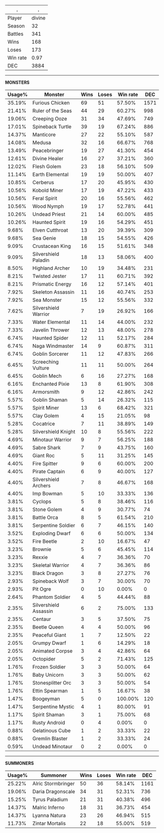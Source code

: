 .|.
|-|-
Player|divine
Season|32
Battles|341
Wins|168
Loses|173
Win rate|0.97
DEC|3884

---
**MONSTERS**

Usage%|Monster|Wins|Loses|Win rate|DEC|
-|-|-|-|-|-|
35.19%|Furious Chicken|69|51|57.50%|1571|
21.41%|Ruler of the Seas|44|29|60.27%|998|
19.06%|Creeping Ooze|31|34|47.69%|749|
17.01%|Spineback Turtle|39|19|67.24%|886|
14.37%|Manticore|27|22|55.10%|587|
14.08%|Medusa|32|16|66.67%|768|
13.49%|Peacebringer|19|27|41.30%|454|
12.61%|Divine Healer|16|27|37.21%|360|
12.02%|Flesh Golem|23|18|56.10%|509|
11.14%|Earth Elemental|19|19|50.00%|407|
10.85%|Cerberus|17|20|45.95%|430|
10.56%|Kobold Miner|17|19|47.22%|433|
10.56%|Feral Spirit|20|16|55.56%|462|
10.56%|Wood Nymph|19|17|52.78%|441|
10.26%|Undead Priest|21|14|60.00%|485|
10.26%|Haunted Spirit|19|16|54.29%|451|
9.68%|Elven Cutthroat|13|20|39.39%|309|
9.68%|Sea Genie|18|15|54.55%|426|
9.09%|Crustacean King|16|15|51.61%|348|
9.09%|Silvershield Paladin|18|13|58.06%|400|
8.50%|Highland Archer|10|19|34.48%|231|
8.21%|Twisted Jester|17|11|60.71%|392|
8.21%|Prismatic Energy|16|12|57.14%|401|
7.92%|Skeleton Assassin|11|16|40.74%|253|
7.92%|Sea Monster|15|12|55.56%|332|
7.62%|Silvershield Warrior|7|19|26.92%|166|
7.33%|Water Elemental|11|14|44.00%|232|
7.33%|Javelin Thrower|12|13|48.00%|278|
6.74%|Haunted Spider|12|11|52.17%|284|
6.74%|Naga Windmaster|14|9|60.87%|311|
6.74%|Goblin Sorcerer|11|12|47.83%|266|
6.45%|Screeching Vulture|11|11|50.00%|264|
6.45%|Goblin Mech|6|16|27.27%|168|
6.16%|Enchanted Pixie|13|8|61.90%|308|
6.16%|Armorsmith|9|12|42.86%|242|
5.57%|Goblin Shaman|5|14|26.32%|115|
5.57%|Spirit Miner|13|6|68.42%|321|
5.57%|Clay Golem|4|15|21.05%|98|
5.28%|Cocatrice|7|11|38.89%|149|
5.28%|Silvershield Knight|10|8|55.56%|222|
4.69%|Minotaur Warrior|9|7|56.25%|188|
4.69%|Sabre Shark|7|9|43.75%|160|
4.69%|Giant Roc|5|11|31.25%|145|
4.40%|Fire Spitter|9|6|60.00%|200|
4.40%|Pirate Captain|6|9|40.00%|127|
4.40%|Silvershield Archers|7|8|46.67%|168|
4.40%|Imp Bowman|5|10|33.33%|136|
3.81%|Cyclops|5|8|38.46%|116|
3.81%|Stone Golem|4|9|30.77%|74|
3.81%|Battle Orca|8|5|61.54%|210|
3.81%|Serpentine Soldier|6|7|46.15%|140|
3.52%|Exploding Dwarf|6|6|50.00%|134|
3.52%|Fire Beetle|2|10|16.67%|47|
3.23%|Brownie|5|6|45.45%|114|
3.23%|Rexxie|4|7|36.36%|70|
3.23%|Skeletal Warrior|4|7|36.36%|86|
3.23%|Black Dragon|3|8|27.27%|76|
2.93%|Spineback Wolf|3|7|30.00%|70|
2.93%|Pit Ogre|0|10|0.00%|0|
2.64%|Phantom Soldier|4|5|44.44%|88|
2.35%|Silvershield Assassin|6|2|75.00%|133|
2.35%|Centaur|3|5|37.50%|75|
2.35%|Beetle Queen|4|4|50.00%|96|
2.35%|Peaceful Giant|1|7|12.50%|22|
2.05%|Grumpy Dwarf|1|6|14.29%|18|
2.05%|Animated Corpse|3|4|42.86%|64|
2.05%|Octopider|5|2|71.43%|125|
1.76%|Frozen Soldier|3|3|50.00%|64|
1.76%|Baby Unicorn|3|3|50.00%|62|
1.76%|Stonesplitter Orc|3|3|50.00%|54|
1.76%|Ettin Spearman|1|5|16.67%|38|
1.47%|Boogeyman|5|0|100.00%|120|
1.47%|Serpentine Mystic|4|1|80.00%|91|
1.17%|Spirit Shaman|3|1|75.00%|68|
1.17%|Rusty Android|0|4|0.00%|0|
0.88%|Gelatinous Cube|1|2|33.33%|22|
0.88%|Gremlin Blaster|1|2|33.33%|24|
0.59%|Undead Minotaur|0|2|0.00%|0|

---
**SUMMONERS**

Usage%|Summoner|Wins|Loses|Win rate|DEC|
-|-|-|-|-|-|
25.22%|Alric Stormbringer|50|36|58.14%|1161|
19.06%|Daria Dragonscale|34|31|52.31%|736|
15.25%|Tyrus Paladium|21|31|40.38%|496|
14.37%|Malric Inferno|18|31|36.73%|454|
14.37%|Lyanna Natura|23|26|46.94%|515|
11.73%|Zintar Mortalis|22|18|55.00%|519|
